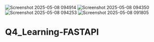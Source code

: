 ![Screenshot 2025-05-08 094914](https://github.com/user-attachments/assets/123136e4-f660-4ef8-b65f-8822b4206e5b)
![Screenshot 2025-05-08 094350](https://github.com/user-attachments/assets/eb9f730a-5ddc-43dd-b0ca-74873975d042)
![Screenshot 2025-05-08 094253](https://github.com/user-attachments/assets/925ea98b-d430-40c3-9731-db6afe64f504)
![Screenshot 2025-05-08 091805](https://github.com/user-attachments/assets/e3c96154-bdbf-4ef9-b109-4c36afce8403)
# Q4_Learning-FASTAPI
